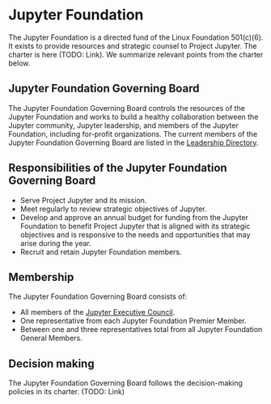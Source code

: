 # Jupyter Foundation

The Jupyter Foundation is a directed fund of the Linux Foundation 501(c)(6). It exists to provide resources and strategic counsel to Project Jupyter. The charter is here (TODO: Link). We summarize relevant points from the charter below.


## Jupyter Foundation Governing Board

The Jupyter Foundation Governing Board controls the resources of the Jupyter Foundation and works to build a healthy collaboration between the Jupyter community, Jupyter leadership, and members of the Jupyter Foundation, including for-profit organizations. The current members of the Jupyter Foundation Governing Board are listed in the [Leadership Directory](people.md#jupyter-foundation-governing-board).

## Responsibilities of the Jupyter Foundation Governing Board

- Serve Project Jupyter and its mission.
- Meet regularly to review strategic objectives of Jupyter.
- Develop and approve an annual budget for funding from the Jupyter Foundation to benefit Project Jupyter that is aligned with its strategic objectives and is responsive to the needs and opportunities that may arise during the year.
- Recruit and retain Jupyter Foundation members.

## Membership

The Jupyter Foundation Governing Board consists of:

- All members of the [Jupyter Executive Council](./executive_council.md).
- One representative from each Jupyter Foundation Premier Member.
- Between one and three representatives total from all Jupyter Foundation General Members.

## Decision making

The Jupyter Foundation Governing Board follows the decision-making policies in its charter. (TODO: Link)
